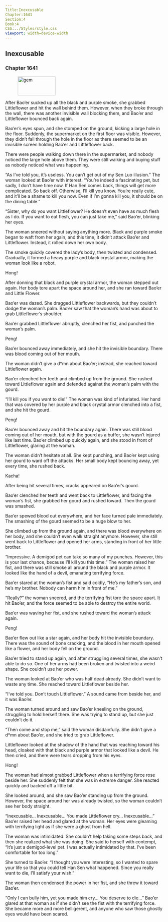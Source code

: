 ```yaml
---
Title:Inexcusable 
Chapter:1641 
Section:4 
Book:4 
CSS:../Styles/style.css 
viewport: width=device-width
---
```

  
## Inexcusable
### Chapter 1641
  
<figure>
	<img src="../Images/gem.gif" alt="gem" id="gem" width="120" height="60" />
</figure>
  

  
After Bao’er sucked up all the black and purple smoke, she grabbed Littleflower and hit the wall behind them. However, when they broke through the wall, there was another invisible wall blocking them, and Bao’er and Littleflower bounced back again.

Bao’er’s eyes spun, and she stomped on the ground, kicking a large hole in the floor. Suddenly, the supermarket on the first floor was visible. However, they didn’t fall through the hole in the floor as there seemed to be an invisible screen holding Bao’er and Littleflower back.

There were people walking down there in the supermarket, and nobody noticed the large hole above them. They were still walking and buying stuff as nobody noticed what was happening.

“As I’ve told you, it’s useless. You can’t get out of my Sen Luo illusion.” The woman looked at Bao’er with interest. “You’re indeed a fascinating pet, but sadly, I don’t have time now. If Han Sen comes back, things will get more complicated. So back off. Otherwise, I’ll kill you know. You’re really cute, and it’ll be a shame to kill you now. Even if I’m gonna kill you, it should be on the dining table.”

“Sister, why do you want Littleflower? He doesn’t even have as much flesh as I do. If you want to eat flesh, you can just take me,” said Bao’er, blinking her eyes.

The woman sneered without saying anything more. Black and purple smoke began to waft from her again, and this time, it didn’t attack Bao’er and Littleflower. Instead, it rolled down her own body.

The smoke quickly covered the lady’s body, then twisted and condensed. Gradually, it formed a heavy purple and black crystal armor, making the woman look like a robot.

Hong!

After donning that black and purple crystal armor, the woman stepped out again. Her body tore apart the space around her, and she ran toward Bao’er and Little Flower.

Bao’er was dazed. She dragged Littleflower backwards, but they couldn’t dodge the woman’s palm. Bao’er saw that the woman’s hand was about to grab Littleflower’s shoulder.

Bao’er grabbed Littleflower abruptly, clenched her fist, and punched the woman’s palm.

Peng!

Bao’er bounced away immediately, and she hit the invisible boundary. There was blood coming out of her mouth.

The woman didn’t give a d*mn about Bao’er; instead, she reached toward Littleflower again.

Bao’er clenched her teeth and climbed up from the ground. She rushed toward Littleflower again and defended against the woman’s palm with the gourd.

“I’ll kill you if you want to die!” The woman was kind of infuriated. Her hand that was covered by her purple and black crystal armor clenched into a fist, and she hit the gourd.

Peng!

Bao’er bounced away and hit the boundary again. There was still blood coming out of her mouth, but with the gourd as a buffer, she wasn’t injured like last time. Bao’er climbed up quickly again, and she stood in front of Littleflower, glaring at the woman.

The woman didn’t hesitate at all. She kept punching, and Bao’er kept using her gourd to ward off the attacks. Her small body kept bouncing away, yet every time, she rushed back.

Kacha!

After being hit several times, cracks appeared on Bao’er’s gourd.

Bao’er clenched her teeth and went back to Littleflower, and facing the woman’s fist, she grabbed her gourd and rushed toward. Then the gourd was smashed.

Bao’er spewed blood out everywhere, and her face turned pale immediately. The smashing of the gourd seemed to be a huge blow to her.

She climbed up from the ground again, and there was blood everywhere on her body, and she couldn’t even walk straight anymore. However, she still went back to Littleflower and opened her arms, standing in front of her little brother.

“Impressive. A demigod pet can take so many of my punches. However, this is your last chance, because I’ll kill you this time.” The woman raised her fist, and there was still smoke all around the black and purple armor. It looked like the hand of a devil, emanating terrifying force.

Bao’er stared at the woman’s fist and said coldly, “He’s my father’s son, and he’s my brother. Nobody can harm him in front of me.”

“Really?” the woman sneered, and the terrifying fist tore the space apart. It hit Bao’er, and the force seemed to be able to destroy the entire world.

Bao’er was waving her fist, and she rushed toward the woman’s attack again.

Peng!

Bao’er flew out like a star again, and her body hit the invisible boundary. There was the sound of bone cracking, and the blood in her mouth opened like a flower, and her body fell on the ground.

Bao’er tried to stand up again, and after struggling several times, she wasn’t able to do so. One of her arms had been broken and twisted into a weird shape. She couldn’t use her power.

The woman looked at Bao’er who was half dead already. She didn’t want to waste any time. She reached toward Littleflower beside her.

“I’ve told you. Don’t touch Littleflower.” A sound came from beside her, and it was Bao’er.

The woman turned around and saw Bao’er kneeling on the ground, struggling to hold herself there. She was trying to stand up, but she just couldn’t do it.

“Then come and stop me,” said the woman disdainfully. She didn’t give a d*mn about Bao’er, and she tried to grab Littleflower.

Littleflower looked at the shadow of the hand that was reaching toward his head, cloaked with that black and purple armor that looked like a devil. He then cried, and there were tears dropping from his eyes.

Hong!

The woman had almost grabbed Littleflower when a terrifying force rose beside her. She suddenly felt that she was in extreme danger. She reacted quickly and backed off a little bit.

She looked around, and she saw Bao’er standing up from the ground. However, the space around her was already twisted, so the woman couldn’t see her body straight.

“Inexcusable… Inexcusable… You made Littleflower cry… Inexcusable…” Bao’er raised her head and glared at the woman. Her eyes were gleaming with terrifying light as if she were a ghost from hell.

The woman was intimidated. She couldn’t help taking some steps back, and then she realized what she was doing. She said to herself with contempt, “It’s just a demigod-level pet. I was actually intimidated by that. I’ve been comfortable for too long.”

She turned to Bao’er. “I thought you were interesting, so I wanted to spare your life so that you could tell Han Sen what happened. Since you really want to die, I’ll satisfy your wish.”

The woman then condensed the power in her fist, and she threw it toward Bao’er.

“Only I can bully him, yet you made him cry… You deserve to die…” Bao’er glared at that woman as if she didn’t see the fist with the terrifying force. She became more and more belligerent, and anyone who saw those ghostly eyes would have been scared.